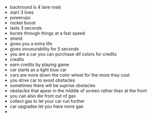 
 - backround is 4 lane road
 - start 3 lives 
 - powerups
 - rocket boost
  - lasts 3 seconds
  - bursts through things at a fast speed
 - shield
  - gives you a extra life
  - gives invunurability for 5 seconds
 - you are a car you can purchase dif colors for credits
 - credits
  - earn credits by playing game
 - car starts as a light blue car 
  - cars are more down the color wheel for the more they cost
 - you drive car to avoid obstacles
 - sometimes there will be suprise obstacles
  - obstacles that apear in the middle of screen rather than at the front
 - you can also die from out of gas
  - collect gas to let your car run further
  - car upgrades let you have more gas
 - 
